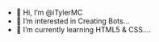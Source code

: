 - 👋 Hi, I’m @iTylerMC
- 👀 I’m interested in Creating Bots...
- 🌱 I’m currently learning HTML5 & CSS....

<!---
iTylerMC/iTylerMC is a ✨ special ✨ repository because its `README.md` (this file) appears on your GitHub profile.
You can click the Preview link to take a look at your changes.
--->

